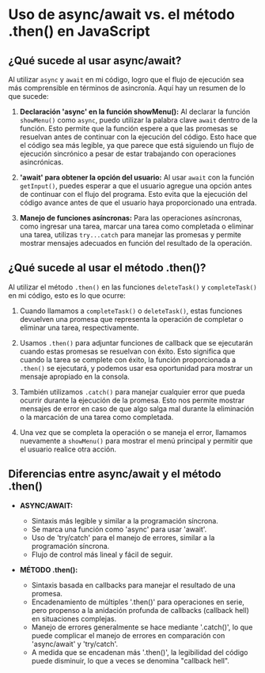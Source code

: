 # Uso de async/await vs. el método .then() en JavaScript

## ¿Qué sucede al usar async/await?

Al utilizar `async` y `await` en mi código, logro que el flujo de ejecución sea más comprensible en términos de asincronía. Aquí hay un resumen de lo que sucede:

1. **Declaración 'async' en la función showMenu():** Al declarar la función `showMenu()` como `async`, puedo utilizar la palabra clave `await` dentro de la función. Esto permite que la función espere a que las promesas se resuelvan antes de continuar con la ejecución del código. Esto hace que el código sea más legible, ya que parece que está siguiendo un flujo de ejecución sincrónico a pesar de estar trabajando con operaciones asincrónicas.

2. **'await' para obtener la opción del usuario:** Al usar `await` con la función `getInput()`, puedes esperar a que el usuario agregue una opción antes de continuar con el flujo del programa. Esto evita que la ejecución del código avance antes de que el usuario haya proporcionado una entrada.

3. **Manejo de funciones asíncronas:** Para las operaciones asíncronas, como ingresar una tarea, marcar una tarea como completada o eliminar una tarea, utilizas `try...catch` para manejar las promesas y permite mostrar mensajes adecuados en función del resultado de la operación.

## ¿Qué sucede al usar el método .then()?

Al utilizar el método `.then()` en las funciones `deleteTask()` y `completeTask()` en mi código, esto es lo que ocurre:

1. Cuando llamamos a `completeTask()` o `deleteTask()`, estas funciones devuelven una promesa que representa la operación de completar o eliminar una tarea, respectivamente.

2. Usamos `.then()` para adjuntar funciones de callback que se ejecutarán cuando estas promesas se resuelvan con éxito. Esto significa que cuando la tarea se complete con éxito, la función proporcionada a `.then()` se ejecutará, y podemos usar esa oportunidad para mostrar un mensaje apropiado en la consola.

3. También utilizamos `.catch()` para manejar cualquier error que pueda ocurrir durante la ejecución de la promesa. Esto nos permite mostrar mensajes de error en caso de que algo salga mal durante la eliminación o la marcación de una tarea como completada.

4. Una vez que se completa la operación o se maneja el error, llamamos nuevamente a `showMenu()` para mostrar el menú principal y permitir que el usuario realice otra acción.

## Diferencias entre async/await y el método .then()

- **ASYNC/AWAIT:**
  - Sintaxis más legible y similar a la programación síncrona.
  - Se marca una función como 'async' para usar 'await'.
  - Uso de 'try/catch' para el manejo de errores, similar a la programación síncrona.
  - Flujo de control más lineal y fácil de seguir.

- **MÉTODO .then():**
  - Sintaxis basada en callbacks para manejar el resultado de una promesa.
  - Encadenamiento de múltiples '.then()' para operaciones en serie, pero propenso a la anidación profunda de callbacks (callback hell) en situaciones complejas.
  - Manejo de errores generalmente se hace mediante '.catch()', lo que puede complicar el manejo de errores en comparación con 'async/await' y 'try/catch'.
  - A medida que se encadenan más '.then()', la legibilidad del código puede disminuir, lo que a veces se denomina "callback hell".
